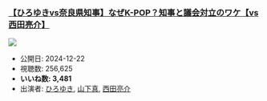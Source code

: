 ### [【ひろゆきvs奈良県知事】なぜK-POP？知事と議会対立のワケ【vs西田亮介】](https://www.youtube.com/watch?v=kpMDWtMEtDU)
[![](https://img.youtube.com/vi/kpMDWtMEtDU/sddefault.jpg)](https://www.youtube.com/watch?v=kpMDWtMEtDU)
-   公開日: 2024-12-22
-   視聴数: 256,625
-   **いいね数: 3,481**
-   出演者: [ひろゆき](/rehacq_fan/people/ひろゆき "wikilink"), [山下真](/rehacq_fan/people/山下真 "wikilink"), [西田亮介](/rehacq_fan/people/西田亮介 "wikilink")
